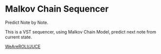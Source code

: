 # Malkov Chain Sequencer

Predict Note by Note.

This is a VST sequencer, using Malkov Chain Model, predict next note from current state.

[WeAreROLI/JUCE](https://github.com/WeAreROLI/JUCE)
